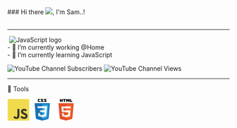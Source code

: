 <div>### Hi there <img src="https://raw.githubusercontent.com/MartinHeinz/MartinHeinz/master/wave.gif" width="30px">, I'm Sam..! <br></div>
<br>
<p>
</p>

---



<div>
  <div>
    <img src="https://user-images.githubusercontent.com/74038190/225813708-98b745f2-7d22-48cf-9150-083f1b00d6c9.gif" alt="JavaScript logo" width="500px" hight="450px" align="right" />
    </div>
    <div>
    - 🔭 I’m currently working @Home <br>
    - 🌱 I’m currently learning JavaScript <br>
      <p></p>
    </div>
   
  

   
    
   <div>
    <img alt="YouTube Channel Subscribers" src="https://img.shields.io/youtube/channel/subscribers/UCMEAZUKrw_B23PypVM7MdlA"> <img alt="YouTube Channel Views"   src="https://img.shields.io/youtube/channel/views/UCMEAZUKrw_B23PypVM7MdlA"><br>
    
  </div>


</div>


<p></p>

---
🧰 Tools

<div>
<img src="https://github.com/devicons/devicon/blob/master/icons/javascript/javascript-original.svg" alt="JavaScript logo" width="50px" hight="50px" /> <img src="https://github.com/devicons/devicon/blob/master/icons/css3/css3-original-wordmark.svg" alt="CSS logo" width="50px" hight="50px" /> <img src="https://github.com/devicons/devicon/blob/master/icons/html5/html5-original-wordmark.svg" alt="HTML logo" width="50px" hight="50px" /> <br>
</div>

<!--

![Sam's GitHub stats](https://github-readme-stats.vercel.app/api?username=sama&theme=dark&show_icons=true)



**sameera474/sameera474** is a ✨ _special_ ✨ repository because its `README.md` (this file) appears on your GitHub profile.

Here are some ideas to get you started:

- 🔭 I’m currently working on ...
- 🌱 I’m currently learning ...
- 👯 I’m looking to collaborate on ...
- 🤔 I’m looking for help with ...
- 💬 Ask me about ...
- 📫 How to reach me: ...
- 😄 Pronouns: ...
- ⚡ Fun fact: ...
-->
